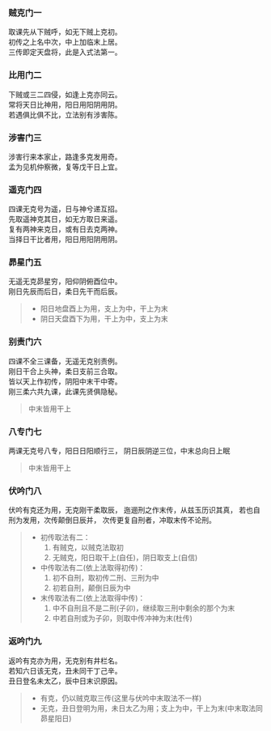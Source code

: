### 贼克门一
取课先从下贼呼，如无下贼上克初。  
初传之上名中次，中上加临末上居。  
三传即定天盘将，此是入式法第一。  

### 比用门二
下贼或三二四侵，如逢上克亦同云。  
常将天日比神用，阳日用阳阴用阴。  
若遇俱比俱不比，立法别有涉害陈。

### 涉害门三
涉害行来本家止，路逢多克发用奇。  
孟为见机仲察微，复等戊干日上宜。

### 遥克门四
四课无克号为遥，日与神兮递互招。  
先取遥神克其日，如无方取日来遥。  
复有两神来克日，或有日去克两神。  
当择日干比者用，阳日用阳阴用阴。

### 昴星门五
无遥无克昴星穷，阳仰阴俯酉位中。  
刚日先辰而后日，柔日先干而后辰。
> * 阳日地盘酉上为用，支上为中，干上为末  
> * 阴日天盘酉下为用，干上为中，支上为末  

### 别责门六
四课不全三课备，无遥无克别责例。  
刚日干合上头神，柔日支前三合取。  
皆以天上作初传，阴阳中末干中寄。  
刚三柔六共九课，此课先贤俱隐秘。
> 中末皆用干上

### 八专门七
两课无克号八专，阳日日阳顺行三，
阴日辰阴逆三位，中末总向日上眠
> 中末皆用干上

### 伏吟门八
伏吟有克还为用，无克刚干柔取辰，
迤逦刑之作末传，从兹玉历识其真，
若也自刑为发用，次传颠倒日辰并，
次传更复自刑者，冲取末传不论刑。
> * 初传取法有二：
>   1. 有贼克，以贼克法取初
>   2. 无贼克，阳日取干上(自任)，阴日取支上(自信)
> * 中传取法有二(依上法取得初传)：
>   1. 初不自刑，取初传二刑、三刑为中
>   2. 初若自刑，颠倒日辰为中
> * 末传取法有二(依上法取得中传)：
>   1. 中不自刑且不是二刑(子卯)，继续取三刑中剩余的那个为末
>   2. 中若自刑或为子卯，则取中传冲神为末(杜传)

### 返吟门九
返吟有克亦为用，无克别有井栏名。  
若知六日该无克，丑未同干丁己辛。  
丑日登名未太乙，辰中日末识原因。
> * 有克，仍以贼克取三传(这里与伏吟中末取法不一样)  
> * 无克，丑日登明为用，未日太乙为用；支上为中，干上为末(中末取法同昴星阳日)
